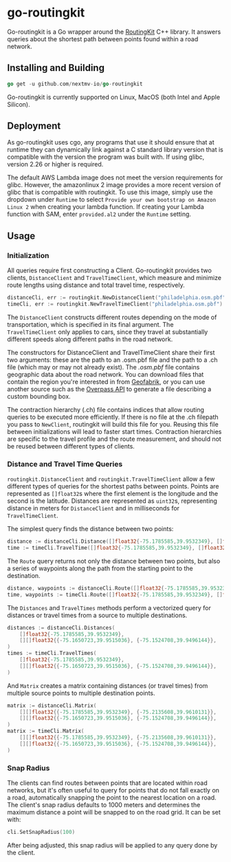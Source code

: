 # go-routingkit

Go-routingkit is a Go wrapper around the [RoutingKit][rk] C++ library. It
answers queries about the shortest path between points found within a road
network.

## Installing and Building

```go
go get -u github.com/nextmv-io/go-routingkit
```

Go-routingkit is currently supported on Linux, MacOS (both Intel and Apple Silicon).

## Deployment

As go-routingkit uses cgo, any programs that use it should ensure that at
runtime they can dynamically link against a C standard library version that is
compatible with the version the program was built with. If using glibc, version
2.26 or higher is required.

The default AWS Lambda image does not meet the version requirements for glibc.
However, the amazonlinux 2 image provides a more recent version of glibc that
is compatible with routingkit. To use this image, simply use the dropdown under
`Runtime` to select `Provide your own bootstrap on Amazon Linux 2` when creating
your lambda function. If creating your Lambda function with SAM, enter
`provided.al2` under the `Runtime` setting.

## Usage

### Initialization

All queries require first constructing a Client. Go-routingkit provides two
clients, `DistanceClient` and `TravelTimeClient`, which measure and minimize
route lengths using distance and total travel time, respectively.

```go
distanceCli, err := routingkit.NewDistanceClient("philadelphia.osm.pbf", routingkit.CarTravelProfile)
timeCli, err := routingkit.NewTravelTimeClient("philadelphia.osm.pbf")
```

The `DistanceClient` constructs different routes depending on the mode of
transportation, which is specified in its final argument. The `TravelTimeClient`
only applies to cars, since they travel at substantially different speeds along
different paths in the road network.

The constructors for DistanceClient and TravelTimeClient share their first two
arguments: these are the path to an .osm.pbf file and the path to a .ch file
(which may or may not already exist). The _.osm.pbf_ file contains geographic
data about the road network. You can download files that contain the region
you're interested in from [Geofabrik](http://download.geofabrik.de/), or you can
use another source such as the [Overpass API](http://overpass-api.de/) to
generate a file describing a custom bounding box.

The contraction hierarchy (.ch) file contains indices that allow routing queries
to be executed more efficiently. If there is no file at the .ch filepath you
pass to `NewClient`, routingkit will build this file for you. Reusing this file
between initializations will lead to faster start times. Contraction hierarchies
are specific to the travel profile and the route measurement, and should not be
reused between different types of clients.

### Distance and Travel Time Queries

`routingkit.DistanceClient` and `routingkit.TravelTimeClient` allow a few
different types of queries for the shortest paths between points. Points are
represented as `[]float32`s where the first element is the longitude and the
second is the latitude. Distances are represented as `uint32`s, representing
distance in meters for `DistanceClient` and in milliseconds for
`TravelTimeClient`.

The simplest query finds the distance between two points:

```go
distance := distanceCli.Distance([]float32{-75.1785585,39.9532349}, []float32{-75.1650723,39.9515036})
time := timeCli.TravelTime([]float32{-75.1785585,39.9532349}, []float32{-75.1650723,39.9515036})
```

The `Route` query returns not only the distance between two points, but also a
series of waypoints along the path from the starting point to the destination.

```go
distance, waypoints := distanceCli.Route([]float32{-75.1785585,39.9532349}, []float32{-75.1650723,39.9515036})
time, waypoints := timeCli.Route([]float32{-75.1785585,39.9532349}, []float32{-75.1650723,39.9515036})
```

The `Distances` and `TravelTimes` methods perform a vectorized query for
distances or travel times from a source to multiple destinations.

```go
distances := distanceCli.Distances(
    []float32{-75.1785585,39.9532349},
    [][]float32{{-75.1650723,39.9515036}, {-75.1524708,39.9496144}},
)
times := timeCli.TravelTimes(
    []float32{-75.1785585,39.9532349},
    [][]float32{{-75.1650723,39.9515036}, {-75.1524708,39.9496144}},
)
```

And `Matrix` creates a matrix containing distances (or travel times) from
multiple source points to multiple destination points.

```go
matrix := distanceCli.Matrix(
    [][]float32{{-75.1785585,39.9532349}, {-75.2135608,39.9610131}},
    [][]float32{{-75.1650723,39.9515036}, {-75.1524708,39.9496144}},
)
matrix := timeCli.Matrix(
    [][]float32{{-75.1785585,39.9532349}, {-75.2135608,39.9610131}},
    [][]float32{{-75.1650723,39.9515036}, {-75.1524708,39.9496144}},
)
```

### Snap Radius

The clients can find routes between points that are located within road
networks, but it's often useful to query for points that do not fall exactly on
a road, automatically snapping the point to the nearest location on a road. The
client's snap radius defaults to 1000 meters and determines the maximum distance
a point will be snapped to on the road grid. It can be set with:

```go
cli.SetSnapRadius(100)
```

After being adjusted, this snap radius will be applied to any query done by the
client.

[rk]: https://github.com/RoutingKit/RoutingKit
